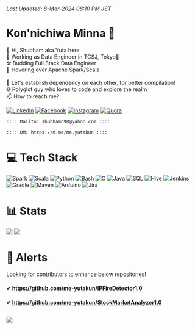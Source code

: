 ###### Last Updated: 8-Mar-2024 08:10 PM JST

# Kon'nichiwa Minna 👋
💫 Hi, Shubham aka Yuta here<br>
💼 Working as Data Engineer in TCSJ, Tokyo🗼<br>
⚒️ Budding Full Stack Data Engineer<br>
🌱 Hovering over Apache Spark/Scala<br><br>
💞️ Let's establish dependency on each other, for better compilation!<br>
🌐 Polyglot guy who loves to code and explore the realm<br>
📫 How to reach me?

[![LinkedIn](https://img.shields.io/badge/LinkedIn-%230077B5.svg?logo=linkedin&logoColor=white)](https://linkedin.com/in/me-yutakun) [![Facebook](https://img.shields.io/badge/Facebook-%231877F2.svg?logo=Facebook&logoColor=white)](https://facebook.com/me.yutakun) [![Instagram](https://img.shields.io/badge/Instagram-%23E4405F.svg?logo=Instagram&logoColor=white)](https://instagram.com/me.yutakun) [![Quora](https://img.shields.io/badge/Quora-%23B92B27.svg?logo=Quora&logoColor=white)](https://quora.com/profile/Shubham-Chakraborty-39)

    :::: Mailto: shubhamc98@yahoo.com ::::

    :::: DM: https://m.me/me.yutakun ::::

# 💻 Tech Stack
![Spark](https://img.shields.io/badge/Spark-FDEE21?style=for-the-badge&logo=apachespark&logoColor=black) ![Scala](https://img.shields.io/badge/scala-%23F62020.svg?style=for-the-badge&logo=scala&logoColor=white) ![Python](https://img.shields.io/badge/python-E7815B?style=for-the-badge&logo=python&logoColor=ffffff) ![Bash](https://img.shields.io/badge/Bash-%23202F40.svg?style=for-the-badge&logo=gnu-bash&logoColor=white) ![C](https://img.shields.io/badge/c-%23823F58.svg?style=for-the-badge&logo=c&logoColor=white) ![Java](https://img.shields.io/badge/java-%236C545E.svg?style=for-the-badge&logo=openjdk&logoColor=white) ![SQL](https://img.shields.io/badge/SQL-1C5A9E?style=for-the-badge&logo=microsoft%20sql%20server&logoColor=white) ![Hive](https://img.shields.io/badge/Hive-C1FF33?style=for-the-badge&logo=apachehive&logoColor=black) ![Jenkins](https://img.shields.io/badge/jenkins-%232A2E46.svg?style=for-the-badge&logo=jenkins&logoColor=white) ![Gradle](https://img.shields.io/badge/Gradle-02303A.svg?style=for-the-badge&logo=Gradle&logoColor=white) ![Maven](https://img.shields.io/badge/Maven-A12626?style=for-the-badge&logo=Apache%20Maven&logoColor=white) ![Arduino](https://img.shields.io/badge/-Arduino-00979D?style=for-the-badge&logo=Arduino&logoColor=white) ![Jira](https://img.shields.io/badge/jira-%232C3DF4.svg?style=for-the-badge&logo=jira&logoColor=white)

# 📊 Stats
![](https://github-readme-stats.vercel.app/api/top-langs/?username=me-yutakun&theme=dark&hide_border=true&include_all_commits=true&count_private=true&layout=compact)
![](https://github-readme-streak-stats.herokuapp.com/?user=me-yutakun&theme=dark&hide_border=true)

# 🚨 Alerts
Looking for contributors to enhance below repositories!
#### ✔ https://github.com/me-yutakun/IPFireDetector1.0
#### ✔ https://github.com/me-yutakun/StockMarketAnalyzer1.0

[![](https://visitcount.itsvg.in/api?id=me-yutakun&icon=1&color=12)](https://visitcount.itsvg.in)
---
